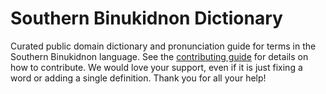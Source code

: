 
# Southern Binukidnon Dictionary

Curated public domain dictionary and pronunciation guide for terms in the Southern Binukidnon language. See the [contributing guide](https://github.com/drumworkteam/term/blob/make/.github/contributing.md) for details on how to contribute. We would love your support, even if it is just fixing a word or adding a single definition. Thank you for all your help!